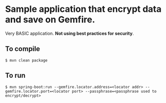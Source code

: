 # Sample application that encrypt data and save on Gemfire. 

Very BASIC application. **Not using best practices for security**. 

## To compile

```
$ mvn clean package
```

## To run

```
$ mvn spring-boot:run --gemfire.locator.address=<locator addr> --gemfire.locator.port=<locator port> --passphrase=<passphrase used to encrypt/decrypt>
```


